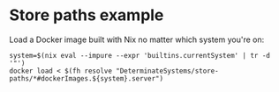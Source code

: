 # Store paths example

Load a Docker image built with Nix no matter which system you're on:

```shell
system=$(nix eval --impure --expr 'builtins.currentSystem' | tr -d '"')
docker load < $(fh resolve "DeterminateSystems/store-paths/*#dockerImages.${system}.server")
```
